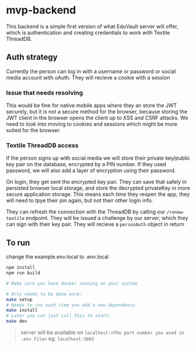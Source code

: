 # mvp-backend

This backend is a simple first version of what EduVault server will offer, which is authentication and creating credentials to work with Textile ThreadDB.

## Auth strategy

Currently the person can log in with a username or password or social media account with oAuth. They will recieve a cookie with a session

### Issue that needs resolving

This would be fine for native mobile apps where they an store the JWT securely, but it is not a secure method for the browser, because storing the JWT client in the browser opens the client up to XSS and CSRF attacks. We need to look into moving to cookies and sessions which might be more suited for the browser.

### Textile ThreadDB access

If the person signs up with social media we will store their private key/public key pair on the database, encrypted by a PIN number. If they used password, we will also add a layer of encryption using their password.

On login, they get sent the encrypted key pair. They can save that safely in persisted browser local storage, and store the decrypted privateKey in more secure application storage. This means each time they reopen the app, they will need to tpye their pin again, but not their other login info.

They can refresh the connection with the ThreadDB by calling our `/renew-textile` endpoint. They will be issued a challenge by our server, which they can sign with their key pair. They will recieve a `personAuth` object in return

## To run

change the example.env.local to .env.local

```bash
npm install
npm run build

# Make sure you have docker running on your system

# Only needs to be done once:
make setup
# Needs to run each time you add a new dependency:
make install
# Later you can just call this to start:
make dev
```

> server will be available on `localhost:<The port number you used in .env file>` eg. `localhost:3003`
